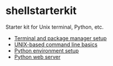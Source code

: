 # shellstarterkit
Starter kit for Unix terminal, Python, etc.

- [Terminal and package manager setup](01-terminal-setup.md)
- [UNIX-based command line basics](02-unix-basics.md)
- [Python environment setup](03-python-setup.md)
- [Python web server](04-python-web-server.md)